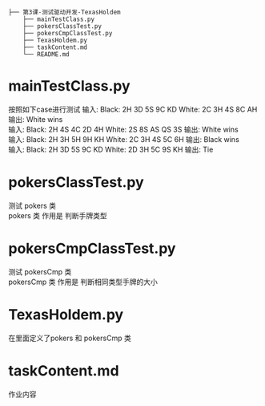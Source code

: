 
``` tree
├── 第3课-测试驱动开发-TexasHoldem
    ├── mainTestClass.py
    ├── pokersClassTest.py
    ├── pokersCmpClassTest.py
    ├── TexasHoldem.py
    ├── taskContent.md
    └── README.md

```

# mainTestClass.py
按照如下case进行测试
输入: Black: 2H 3D 5S 9C KD White: 2C 3H 4S 8C AH 输出: White wins  
输入: Black: 2H 4S 4C 2D 4H White: 2S 8S AS QS 3S 输出: White wins  
输入: Black: 2H 3H 5H 9H KH White: 2C 3H 4S 5C 6H 输出: Black wins  
输入: Black: 2H 3D 5S 9C KD White: 2D 3H 5C 9S KH 输出: Tie  
# pokersClassTest.py  
测试 pokers 类  
pokers 类 作用是 判断手牌类型
# pokersCmpClassTest.py  
测试 pokersCmp 类  
pokersCmp 类 作用是 判断相同类型手牌的大小
# TexasHoldem.py  
在里面定义了pokers 和 pokersCmp 类
# taskContent.md
作业内容